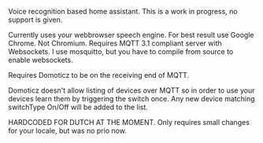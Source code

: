 Voice recognition based home assistant.
This is a work in progress, no support is given.

Currently uses your webbrowser speech engine. For best result use Google Chrome. Not Chromium.
Requires MQTT 3.1 compliant server with Websockets. I use mosquitto, but you have to compile from source to enable websockets.

Requires Domoticz to be on the receiving end of MQTT.

Domoticz doesn't allow listing of devices over MQTT so in order to use your devices learn them by triggering the switch once. Any new device matching switchType On/Off will be added to the list.

HARDCODED FOR DUTCH AT THE MOMENT. Only requires small changes for your locale, but  was no prio now.